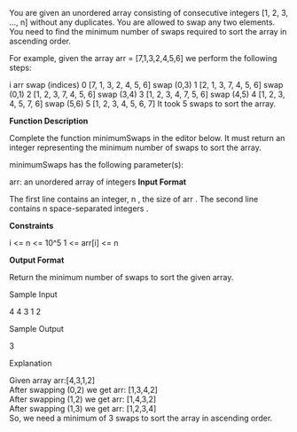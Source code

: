 You are given an unordered array consisting of consecutive integers [1, 2, 3, ..., n] without any duplicates. You are allowed to swap any two elements. You need to find the minimum number of swaps required to sort the array in ascending order.

For example, given the array arr = [7,1,3,2,4,5,6] we perform the following steps:

i   arr                     swap (indices)
0   [7, 1, 3, 2, 4, 5, 6]   swap (0,3)
1   [2, 1, 3, 7, 4, 5, 6]   swap (0,1)
2   [1, 2, 3, 7, 4, 5, 6]   swap (3,4)
3   [1, 2, 3, 4, 7, 5, 6]   swap (4,5)
4   [1, 2, 3, 4, 5, 7, 6]   swap (5,6)
5   [1, 2, 3, 4, 5, 6, 7]
It took 5 swaps to sort the array.

<strong>Function Description</strong>

Complete the function minimumSwaps in the editor below. It must return an integer representing the minimum number of swaps to sort the array.

minimumSwaps has the following parameter(s):

arr: an unordered array of integers
<strong>Input Format</strong>

The first line contains an integer, n , the size of arr . 
The second line contains n space-separated integers .

<strong>Constraints</strong>

i <= n <= 10^5
1 <= arr[i] <= n

<strong>Output Format</strong>

Return the minimum number of swaps to sort the given array.

Sample Input

4
4 3 1 2

Sample Output

3

Explanation 

Given array arr:[4,3,1,2]  
After swapping (0,2) we get arr: [1,3,4,2]  
After swapping (1,2) we get arr: [1,4,3,2]  
After swapping (1,3) we get arr: [1,2,3,4]  
So, we need a minimum of 3 swaps to sort the array in ascending order.